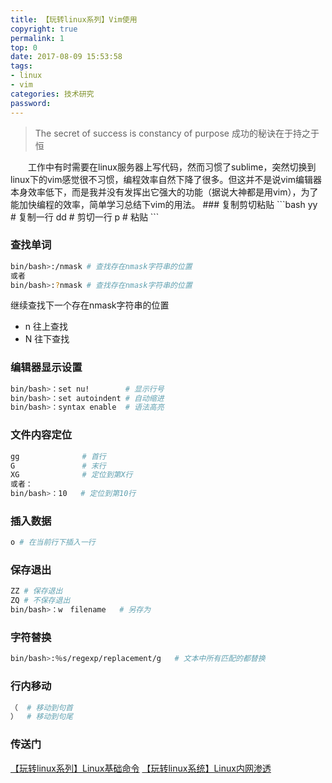 ```yaml
---
title: 【玩转linux系列】Vim使用
copyright: true
permalink: 1
top: 0
date: 2017-08-09 15:53:58
tags:
- linux
- vim
categories: 技术研究
password:
---
```

<blockquote class="blockquote-center">The secret of success is constancy of purpose
成功的秘诀在于持之于恒
</blockquote>
　　工作中有时需要在linux服务器上写代码，然而习惯了sublime，突然切换到linux下的vim感觉很不习惯，编程效率自然下降了很多。但这并不是说vim编辑器本身效率低下，而是我并没有发挥出它强大的功能（据说大神都是用vim），为了能加快编程的效率，简单学习总结下vim的用法。
<!--more -->
### 复制剪切粘贴
```bash
yy  # 复制一行
dd  # 剪切一行
p   # 粘贴
```

### 查找单词
```bash
bin/bash>:/nmask # 查找存在nmask字符串的位置
或者
bin/bash>:?nmask # 查找存在nmask字符串的位置
```
继续查找下一个存在nmask字符串的位置
* n 往上查找
* N 往下查找

### 编辑器显示设置
```bash
bin/bash>：set nu!        # 显示行号
bin/bash>：set autoindent # 自动缩进
bin/bash>：syntax enable  # 语法高亮
```

### 文件内容定位
```bash
gg              # 首行
G               # 末行
XG              # 定位到第X行
或者：
bin/bash>：10   # 定位到第10行
```

### 插入数据
```bash
o # 在当前行下插入一行
```

### 保存退出
```bash
ZZ # 保存退出
ZQ # 不保存退出
bin/bash>：w　filename   # 另存为
```

### 字符替换
```bash
bin/bash>:％s/regexp/replacement/g   # 文本中所有匹配的都替换
```

### 行内移动
```bash
（  # 移动到句首
）  # 移动到句尾
```

### 传送门
[【玩转linux系列】Linux基础命令](https://thief.one/2017/08/08/1/)
[【玩转linux系统】Linux内网渗透](https://thief.one/2017/08/09/2/)

